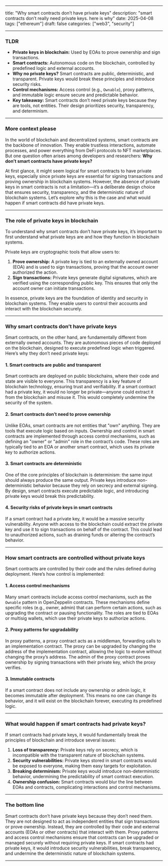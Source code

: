 
---
title: "Why smart contracts don’t have private keys"
description: "smart contracts don’t really need private keys. here is why"
date: 2025-04-08
tags: ["ethereum"]
draft: false
categories: ["web3", "security"]

---

### TLDR

- **Private keys in blockchain:** Used by EOAs to prove ownership and sign transactions.
- **Smart contracts:** Autonomous code on the blockchain, controlled by predefined logic and external accounts.
- **Why no private keys?** Smart contracts are public, deterministic, and transparent. Private keys would break these principles and introduce security risks.
- **Control mechanisms:** Access control (e.g., `Ownable`), proxy patterns, and immutable logic ensure secure and predictable behavior.
- **Key takeaway:** Smart contracts don’t need private keys because they are tools, not entities. Their design prioritizes security, transparency, and determinism.

---

### More context please

In the world of blockchain and decentralized systems, smart contracts are the backbone of innovation. They enable trustless interactions, automate processes, and power everything from DeFi protocols to NFT marketplaces. But one question often arises among developers and researchers: **Why don’t smart contracts have private keys?**

At first glance, it might seem logical for smart contracts to have private keys, especially since private keys are essential for signing transactions and proving ownership in blockchain systems. However, the absence of private keys in smart contracts is not a limitation—it’s a deliberate design choice that ensures security, transparency, and the deterministic nature of blockchain systems. Let’s explore why this is the case and what would happen if smart contracts did have private keys.

---

### The role of private keys in blockchain

To understand why smart contracts don’t have private keys, it’s important to first understand what private keys are and how they function in blockchain systems.

Private keys are cryptographic tools that allow users to:

1. **Prove ownership:** A private key is tied to an externally owned account (EOA) and is used to sign transactions, proving that the account owner authorized the action.
2. **Sign transactions:** Private keys generate digital signatures, which are verified using the corresponding public key. This ensures that only the account owner can initiate transactions.

In essence, private keys are the foundation of identity and security in blockchain systems. They enable users to control their accounts and interact with the blockchain securely.

---

### Why smart contracts don’t have private keys

Smart contracts, on the other hand, are fundamentally different from externally owned accounts. They are autonomous pieces of code deployed on the blockchain, designed to execute predefined logic when triggered. Here’s why they don’t need private keys:

#### 1. **Smart contracts are public and transparent**

Smart contracts are deployed on public blockchains, where their code and state are visible to everyone. This transparency is a key feature of blockchain technology, ensuring trust and verifiability. If a smart contract had a private key, it would no longer be private—anyone could extract it from the blockchain and misuse it. This would completely undermine the security of the system.

#### 2. **Smart contracts don’t need to prove ownership**

Unlike EOAs, smart contracts are not entities that "own" anything. They are tools that execute logic based on inputs. Ownership and control in smart contracts are implemented through access control mechanisms, such as defining an "owner" or "admin" role in the contract’s code. These roles are typically tied to an EOA or another smart contract, which uses its private key to authorize actions.

#### 3. **Smart contracts are deterministic**

One of the core principles of blockchain is determinism: the same input should always produce the same output. Private keys introduce non-deterministic behavior because they rely on secrecy and external signing. By design, smart contracts execute predictable logic, and introducing private keys would break this predictability.

#### 4. **Security risks of private keys in smart contracts**

If a smart contract had a private key, it would be a massive security vulnerability. Anyone with access to the blockchain could extract the private key and use it to sign transactions on behalf of the contract. This could lead to unauthorized actions, such as draining funds or altering the contract’s behavior.

---

### How smart contracts are controlled without private keys

Smart contracts are controlled by their code and the rules defined during deployment. Here’s how control is implemented:

#### 1. **Access control mechanisms**

Many smart contracts include access control mechanisms, such as the `Ownable` pattern in OpenZeppelin contracts. These mechanisms define specific roles (e.g., owner, admin) that can perform certain actions, such as upgrading the contract or pausing functionality. The roles are tied to EOAs or multisig wallets, which use their private keys to authorize actions.

#### 2. **Proxy patterns for upgradability**

In proxy patterns, a proxy contract acts as a middleman, forwarding calls to an implementation contract. The proxy can be upgraded by changing the address of the implementation contract, allowing the logic to evolve without changing the proxy’s address. The admin of the proxy contract proves ownership by signing transactions with their private key, which the proxy verifies.

#### 3. **Immutable contracts**

If a smart contract does not include any ownership or admin logic, it becomes immutable after deployment. This means no one can change its behavior, and it will exist on the blockchain forever, executing its predefined logic.

---

### What would happen if smart contracts had private keys?

If smart contracts had private keys, it would fundamentally break the principles of blockchain and introduce several issues:

1. **Loss of transparency:** Private keys rely on secrecy, which is incompatible with the transparent nature of blockchain systems.
2. **Security vulnerabilities:** Private keys stored in smart contracts would be exposed to everyone, making them easy targets for exploitation.
3. **Breaking determinism:** Private keys would introduce non-deterministic behavior, undermining the predictability of smart contract execution.
4. **Ownership confusion:** Smart contracts would blur the line between EOAs and contracts, complicating interactions and control mechanisms.

---

### The bottom line

Smart contracts don’t have private keys because they don’t need them. They are not designed to act as independent entities that sign transactions or prove ownership. Instead, they are controlled by their code and external accounts (EOAs or other contracts) that interact with them. Proxy patterns and access control mechanisms ensure that contracts can be upgraded or managed securely without requiring private keys. If smart contracts had private keys, it would introduce security vulnerabilities, break transparency, and undermine the deterministic nature of blockchain systems.

---
